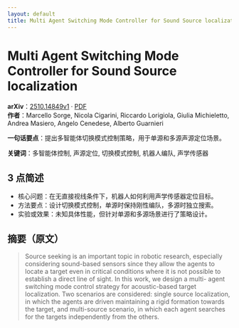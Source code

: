 ```yaml
---
layout: default
title: Multi Agent Switching Mode Controller for Sound Source localization
---
```


# Multi Agent Switching Mode Controller for Sound Source localization
**arXiv**：[2510.14849v1](https://arxiv.org/abs/2510.14849) · [PDF](https://arxiv.org/pdf/2510.14849.pdf)  
**作者**：Marcello Sorge, Nicola Cigarini, Riccardo Lorigiola, Giulia Michieletto, Andrea Masiero, Angelo Cenedese, Alberto Guarnieri  

**一句话要点**：提出多智能体切换模式控制策略，用于单源和多源声源定位场景。

**关键词**：多智能体控制, 声源定位, 切换模式控制, 机器人编队, 声学传感器

## 3 点简述
- 核心问题：在无直接视线条件下，机器人如何利用声学传感器定位目标。
- 方法要点：设计切换模式控制，单源时保持刚性编队，多源时独立搜索。
- 实验或效果：未知具体性能，但针对单源和多源场景进行了策略设计。

## 摘要（原文）

> Source seeking is an important topic in robotic research, especially
> considering sound-based sensors since they allow the agents to locate a target
> even in critical conditions where it is not possible to establish a direct line
> of sight. In this work, we design a multi- agent switching mode control
> strategy for acoustic-based target localization. Two scenarios are considered:
> single source localization, in which the agents are driven maintaining a rigid
> formation towards the target, and multi-source scenario, in which each agent
> searches for the targets independently from the others.

